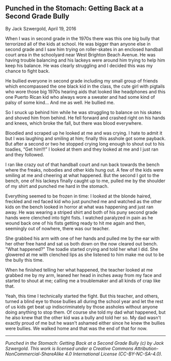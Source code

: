 ## Punched in the Stomach: Getting Back at a Second Grade Bully

By Jack Szwergold, April 19, 2016

When I was in second grade in the 1970s there was this one big bully that terrorized all of the kids at school. He was bigger than anyone else in second grade and I saw him trying on roller-skates in an enclosed handball court area in the schoolyard near West Brighton Beach Avenue. He was having trouble balancing and his lackeys were around him trying to help him keep his balance. He was clearly struggling and I decided this was my chance to fight back.

He bullied everyone in second grade including my small group of friends which encompassed the one black kid in the class, the cute girl with pigtails who wore those big 1970s hearing aids that looked like headphones and this one Puerto Rican kid who always wore a sweater and had some kind of palsy of some kind… And me as well. He bullied me.

So I snuck up behind him while he was struggling to balance on his skates and shoved him from behind. He fell forward and crashed right on his hands and knees, which broke the fall, but there was blood everywhere.

Bloodied and scraped up he looked at me and was crying. I hate to admit it but I was laughing and smiling at him; finally this asshole got some payback. But after a second or two he stopped crying long enough to shout out to his toadies, “Get him!!!” I looked at them and they looked at me and I just ran and they followed.

I ran like crazy out of that handball court and run back towards the bench where the freaks, nobodies and other kids hung out. A few of the kids were smiling at me and cheering at what happened. But the second I got to the bench, one of his lackeys finally caught up to me, pulled me by the shoulder of my shirt and punched me hard in the stomach.

Everything seemed to be frozen in time: I looked at the blonde haired, freckled and red faced kid who just punched me and watched as the other kids on the bench looked in horror at what was happening and just ran away. He was wearing a striped shirt and both of his puny second grade hands were clenched into tight fists. I watched paralyzed in pain as he wound back one of his fists getting ready to hit me again and then, seemingly out of nowhere, there was our teacher.

She grabbed his arm with one of her hands and pulled me by the ear with her other free hand and sat us both down on the now cleared out bench. "What happened?" The toadie started crying and told her what I did. She glowered at me with clenched lips as she listened to him make me out to be the bully this time.

When he finished telling her what happened, the teacher looked at me grabbed me by my arm, leaned her head in inches away from my face and started to shout at me; calling me a troublemaker and all kinds of crap like that.

Yeah, this time I technically started the fight. But this teacher, and others, turned a blind eye to those bullies all during the school year and let the rest of us kids get beat up indiscriminately by those assholes without anyone doing anything to stop them. Of course she told my dad what happened, but he also knew that the other kid was a bully and told her so. My dad wasn't exactly proud of me but he wasn't ashamed either since he knew the bullies were bullies. We walked home and that was the end of that for now.

***

*Punched in the Stomach: Getting Back at a Second Grade Bully (c) by Jack Szwergold. This work is licensed under a Creative Commons Attribution-NonCommercial-ShareAlike 4.0 International License (CC-BY-NC-SA-4.0).*